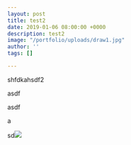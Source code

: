 ```yaml
---
layout: post
title: test2
date: 2019-01-06 08:00:00 +0000
description: test2
image: "/portfolio/uploads/draw1.jpg"
author: ''
tags: []

---
```

shfdkahsdf2

asdf

asdf

a

sd![](/portfolio/uploads/draw1.jpg)